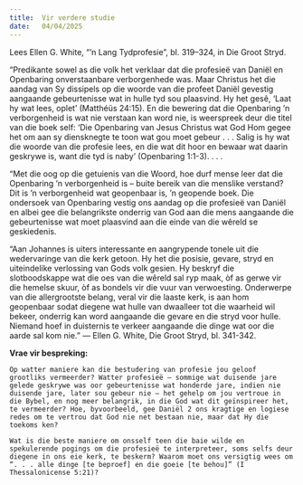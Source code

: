 ```yaml
---
title:  Vir verdere studie
date:   04/04/2025
---
```


Lees Ellen G. White, “’n Lang Tydprofesie”, bl. 319–324, in Die Groot Stryd.

“Predikante sowel as die volk het verklaar dat die profesieë van Daniël en Openbaring onverstaanbare verborgenhede was. Maar Christus het die aandag van Sy dissipels op die woorde van die profeet Daniël gevestig aangaande gebeurtenisse wat in hulle tyd sou plaasvind. Hy het gesê, ‘Laat hy wat lees, oplet’ (Matthéüs 24:15). En die bewering dat die Openbaring ’n verborgenheid is wat nie verstaan kan word nie, is weerspreek deur die titel van die boek self: ‘Die Openbaring van Jesus Christus wat God Hom gegee het om aan sy diensknegte te toon wat gou moet gebeur . . . Salig is hy wat die woorde van die profesie lees, en die wat dit hoor en bewaar wat daarin geskrywe is, want die tyd is naby’ (Openbaring 1:1-3). . . .

“Met die oog op die getuienis van die Woord, hoe durf mense leer dat die Openbaring ’n verborgenheid is – buite bereik van die menslike verstand? Dit is ’n verborgenheid wat geopenbaar is, ’n geopende boek. Die ondersoek van Openbaring vestig ons aandag op die profesieë van Daniël en albei gee die belangrikste onderrig van God aan die mens aangaande die gebeurtenisse wat moet plaasvind aan die einde van die wêreld se geskiedenis.

“Aan Johannes is uiters interessante en aangrypende tonele uit die wedervaringe van die kerk getoon. Hy het die posisie, gevare, stryd en uiteindelike verlossing van Gods volk gesien. Hy beskryf die slotboodskappe wat die oes van die wêreld sal ryp maak, òf as gerwe vir die hemelse skuur, òf as bondels vir die vuur van verwoesting. Onderwerpe van die allergrootste belang, veral vir die laaste kerk, is aan hom geopenbaar sodat diegene wat hulle van dwaalleer tot die waarheid wil bekeer, onderrig kan word aangaande die gevare en die stryd voor hulle. Niemand hoef in duisternis te verkeer aangaande die dinge wat oor die aarde sal kom nie.” — Ellen G. White, Die Groot Stryd, bl. 341-342.

**Vrae vir bespreking:**

`Op watter maniere kan die bestudering van profesie jou geloof grootliks vermeerder? Watter profesieë — sommige wat duisende jare gelede geskrywe was oor gebeurtenisse wat honderde jare, indien nie duisende jare, later sou gebeur nie — het gehelp om jou vertroue in die Bybel, en nog meer belangrik, in die God wat dit geïnspireer het, te vermeerder? Hoe, byvoorbeeld, gee Daniël 2 ons kragtige en logiese redes om te vertrou dat God nie net bestaan nie, maar dat Hy die toekoms ken?`

`Wat is die beste maniere om onsself teen die baie wilde en spekulerende pogings om die profesieë te interpreteer, soms selfs deur diegene in ons eie kerk, te beskerm? Waarom moet ons versigtig wees om “. . . alle dinge [te beproef] en die goeie [te behou]” (I Thessalonicense 5:21)?`